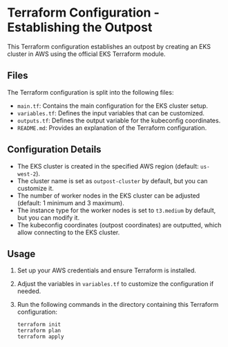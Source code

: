 # Terraform Configuration - Establishing the Outpost

This Terraform configuration establishes an outpost by creating an EKS cluster in AWS using the official EKS Terraform module.

## Files

The Terraform configuration is split into the following files:

- `main.tf`: Contains the main configuration for the EKS cluster setup.
- `variables.tf`: Defines the input variables that can be customized.
- `outputs.tf`: Defines the output variable for the kubeconfig coordinates.
- `README.md`: Provides an explanation of the Terraform configuration.

## Configuration Details

- The EKS cluster is created in the specified AWS region (default: `us-west-2`).
- The cluster name is set as `outpost-cluster` by default, but you can customize it.
- The number of worker nodes in the EKS cluster can be adjusted (default: 1 minimum and 3 maximum).
- The instance type for the worker nodes is set to `t3.medium` by default, but you can modify it.
- The kubeconfig coordinates (outpost coordinates) are outputted, which allow connecting to the EKS cluster.

## Usage

1. Set up your AWS credentials and ensure Terraform is installed.

2. Adjust the variables in `variables.tf` to customize the configuration if needed.

3. Run the following commands in the directory containing this Terraform configuration:

   ```shell
   terraform init
   terraform plan
   terraform apply
